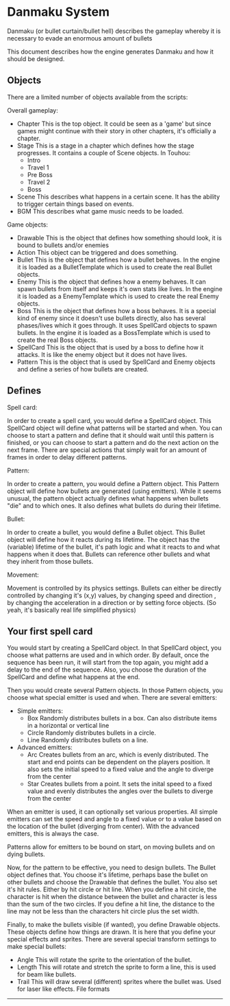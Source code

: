 Danmaku System
==============

Danmaku (or bullet curtain/bullet hell) describes the gameplay whereby it is necessary to evade an enormous amount of bullets

This document describes how the engine generates Danmaku and how it should be designed.

Objects
-------

There are a limited number of objects available from the scripts:

Overall gameplay:
* Chapter
    This is the top object. It could be seen as a 'game' but since games might continue with their story in other chapters, it's officially a chapter.
* Stage
    This is a stage in a chapter which defines how the stage progresses. It contains a couple of Scene objects.
    In Touhou:
    * Intro
    * Travel 1
    * Pre Boss
    * Travel 2
    * Boss
* Scene
    This describes what happens in a certain scene. It has the ability to trigger certain things based on events.
* BGM
    This describes what game music needs to be loaded.
    
Game objects:
* Drawable
    This is the object that defines how something should look, it is bound to bullets and/or enemies
* Action
    This object can be triggered and does something.
* Bullet
    This is the object that defines how a bullet behaves. In the engine it is loaded as a BulletTemplate which is used to create the real Bullet objects.
* Enemy
    This is the object that defines how a enemy behaves. It can spawn bullets from itself and keeps it's own stats like lives. In the engine
    it is loaded as a EnemyTemplate which is used to create the real Enemy objects.
* Boss
    This is the object that defines how a boss behaves. It is a special kind of enemy since it doesn't use bullets directly, also has several
    phases/lives which it goes through. It uses SpellCard objects to spawn bullets. In the engine it is loaded as a BossTemplate which is used to create
    the real Boss objects.
* SpellCard
    This is the object that is used by a boss to define how it attacks. It is like the enemy object but it does not have lives.
* Pattern
    This is the object that is used by SpellCard and Enemy objects and define a series of how bullets are created.
    
Defines
-------

Spell card:

In order to create a spell card, you would define a SpellCard object. This SpellCard object will define what patterns will be started and when.
You can choose to start a pattern and define that it should wait until this pattern is finished, or you can choose to start a pattern and do
the next action on the next frame. There are special actions that simply wait for an amount of frames in order to delay different patterns.

Pattern:

In order to create a pattern, you would define a Pattern object. This Pattern object will define how bullets are generated (using emitters).
While it seems unusual, the pattern object actually defines what happens when bullets "die" and to which ones. It also defines what bullets
do during their lifetime.

Bullet:

In order to create a bullet, you would define a Bullet object. This Bullet object will define how it reacts during its lifetime. The object has the
(variable) lifetime of the bullet, it's path logic and what it reacts to and what happens when it does that. Bullets can reference other bullets and
what they inherit from those bullets.

Movement:

Movement is controlled by its physics settings. Bullets can either be directly controlled by changing it's (x,y) values, by changing speed and direction
, by changing the acceleration in a direction or by setting force objects. (So yeah, it's basically real life simplified physics)
    
Your first spell card
---------------------

You would start by creating a SpellCard object. In that SpellCard object, you choose what patterns are used and in which order. By default, once
the sequence has been run, it will start from the top again, you might add a delay to the end of the sequence. Also, you choose the duration of the
SpellCard and define what happens at the end.

Then you would create several Pattern objects. In those Pattern objects, you choose what special emitter is used and when. There are several emitters:
* Simple emitters:
    * Box
        Randomly distributes bullets in a box. Can also distribute items in a horizontal or vertical line
    * Circle
        Randomly distributes bullets in a circle.
    * Line
        Randomly distributes bullets on a line.
* Advanced emitters:
    * Arc
        Creates bullets from an arc, which is evenly distributed. The start and end points can be dependent on the players position. It also sets the
        initial speed to a fixed value and the angle to diverge from the center
    * Star
        Creates bullets from a point. It sets the inital speed to a fixed value and evenly distributes the angles over the bullets to diverge from the center

When an emitter is used, it can optionally set various properties. All simple emitters can set the speed and angle to a fixed value or to a value based
on the location of the bullet (diverging from center). With the advanced emitters, this is always the case.

Patterns allow for emitters to be bound on start, on moving bullets and on dying bullets.

Now, for the pattern to be effective, you need to design bullets. The Bullet object defines that. You choose it's lifetime, perhaps base the bullet on
other bullets and choose the Drawable that defines the bullet. You also set it's hit rules. Either by hit circle or hit line. When you define a hit
circle, the character is hit when the distance between the bullet and character is less than the sum of the two circles. If you define a hit line, the
distance to the line may not be less than the characters hit circle plus the set width.

Finally, to make the bullets visible (if wanted), you define Drawable objects. These objects define how things are drawn. It is here that you define
your special effects and sprites. There are several special transform settings to make special bullets:
* Angle
    This will rotate the sprite to the orientation of the bullet.
* Length
    This will rotate and stretch the sprite to form a line, this is used for beam like bullets.
* Trail
    This will draw several (different) sprites where the bullet was. Used for laser like effects.
File formats
------------

